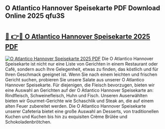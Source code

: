 ## O Atlantico Hannover Speisekarte PDF Download Online 2025 qfu3S

# <h2><a href="http://gc5ken.nevu.top/?p=O+Atlantico+Hannover+Speisekarte">🔗 👉🔴 O Atlantico Hannover Speisekarte 2025 PDF</a></h2>

[![O Atlantico Hannover Speisekarte 2025 PDF](https://i.imgur.com/dBaPXMq.png)](http://gc5ken.nevu.top/?p=O+Atlantico+Hannover+Speisekarte)
Die O Atlantico Hannover Speisekarte ist nicht nur eine Liste von Gerichten in einem Restaurant oder Café, sondern auch Ihre Gelegenheit, etwas zu finden, das köstlich und für Ihren Geschmack geeignet ist. Wenn Sie nach einem leichten und frischen Gericht suchen, probieren Sie unsere Salate aus unserer O Atlantico Hannover Speisekarte. Für diejenigen, die Fleisch bevorzugen, bieten wir eine Auswahl an Gerichten auf der O Atlantico Hannover Speisekarte an: Rindfleisch, Schweinefleisch, Huhn und Fisch. Unseren Auserwählten bieten wir Gourmet-Gerichte wie Schaschlik und Steak an, die auf einem alten Feuer zubereitet werden. Die O Atlantico Hannover Speisekarte unserer Cafeteria bietet eine große Auswahl an Desserts, von traditionellen Kuchen und Kuchen bis hin zu exquisiten Crème Brûlée und Schokoladenbrötchen.
